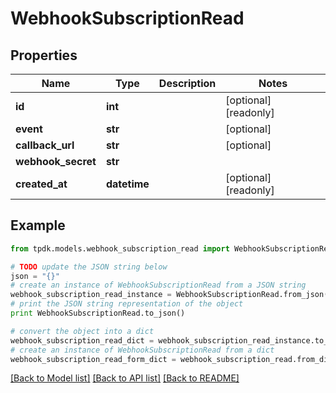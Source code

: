 # WebhookSubscriptionRead



## Properties

Name | Type | Description | Notes
------------ | ------------- | ------------- | -------------
**id** | **int** |  | [optional] [readonly] 
**event** | **str** |  | [optional] 
**callback_url** | **str** |  | [optional] 
**webhook_secret** | **str** |  | 
**created_at** | **datetime** |  | [optional] [readonly] 

## Example

```python
from tpdk.models.webhook_subscription_read import WebhookSubscriptionRead

# TODO update the JSON string below
json = "{}"
# create an instance of WebhookSubscriptionRead from a JSON string
webhook_subscription_read_instance = WebhookSubscriptionRead.from_json(json)
# print the JSON string representation of the object
print WebhookSubscriptionRead.to_json()

# convert the object into a dict
webhook_subscription_read_dict = webhook_subscription_read_instance.to_dict()
# create an instance of WebhookSubscriptionRead from a dict
webhook_subscription_read_form_dict = webhook_subscription_read.from_dict(webhook_subscription_read_dict)
```
[[Back to Model list]](../README.md#documentation-for-models) [[Back to API list]](../README.md#documentation-for-api-endpoints) [[Back to README]](../README.md)


